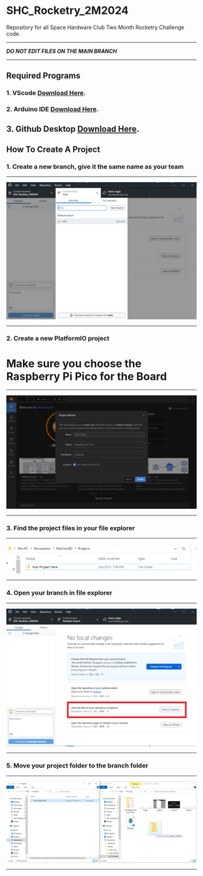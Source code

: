 # SHC_Rocketry_2M2024
Repository for all Space Hardware Club Two Month Rocketry Challenge code.

*****************************************************
***DO NOT EDIT FILES ON THE MAIN BRANCH***
*****************************************************

Required Programs
-----------------------
### 1. VScode [Download Here](https://code.visualstudio.com/download).
### 2. Arduino IDE [Download Here](https://www.arduino.cc/en/software).
## 3. Github Desktop [Download Here](https://desktop.github.com/download/).



How To Create A Project
-----------------------
### 1. Create a new branch, give it the same name as your team
***********************************************************************************************************************
![alt text](image-1.png)
***********************************************************************************************************************
### 2. Create a new PlatformIO project
# Make sure you choose the Raspberry Pi Pico for the Board
***********************************************************************************************************************
![alt text](image-2.png)
***********************************************************************************************************************
### 3. Find the project files in your file explorer
***********************************************************************************************************************
![alt text](image-3.png)
***********************************************************************************************************************
### 4. Open your branch in file explorer
***********************************************************************************************************************
![alt text](Image-4-1.png)
***********************************************************************************************************************
### 5. Move your project folder to the branch folder
***********************************************************************************************************************
![alt text](image-4.png)
***********************************************************************************************************************
